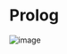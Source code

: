 # Prolog
![image](https://user-images.githubusercontent.com/127038584/226099915-96ee8285-0c62-4ba5-9126-d1cd04f1f805.png)
